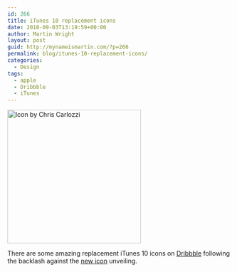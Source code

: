 ```yaml
---
id: 266
title: iTunes 10 replacement icons
date: 2010-09-03T13:19:59+00:00
author: Martin Wright
layout: post
guid: http://mynameismartin.com/?p=266
permalink: blog/itunes-10-replacement-icons/
categories:
  - Design
tags:
  - apple
  - Dribbble
  - iTunes
---
```

[<img class="aligncenter" title="iTunes 10 icon" src="http://dribbble.com/system/users/1474/screenshots/51530/shot_1283440682.png?1283440682" alt="Icon by Chris Carlozzi" width="300" height="300" />](http://dribbble.com/shots/51530-iTunes-10-Replacement-Icon-Rebound?list=index)

There are some amazing replacement iTunes 10 icons on  [Dribbble](http://dribbble.com/tags/itunes) following the backlash against the [new icon](http://www.apple.com/iTunes) unveiling.